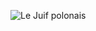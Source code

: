 ![Le Juif polonais](https://upload.wikimedia.org/wikipedia/commons/thumb/8/89/BR-GUI-B3-Demerary_%26_Essequebo-Three_Joes_%2822_Guilders_each%29%281830s%29.jpg/350px-BR-GUI-B3-Demerary_%26_Essequebo-Three_Joes_%2822_Guilders_each%29%281830s%29.jpg)